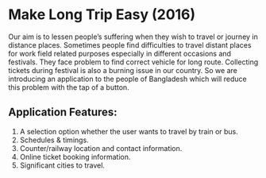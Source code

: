 # Make Long Trip Easy (2016)

Our aim is to lessen people’s suffering when they wish to travel or journey in distance places. Sometimes people find difficulties to travel distant places for work field related purposes especially in different occasions and festivals. They face problem to find correct vehicle for long route. Collecting tickets during festival is also a burning issue in our country. So we are introducing an application to the people of Bangladesh which will reduce this problem with the tap of a button.

## Application Features:
1. A selection option whether the user wants to travel by train or bus.
2. Schedules & timings.
3. Counter/railway location and contact information.
4. Online ticket booking information.
5. Significant cities to travel.
